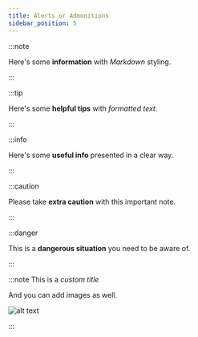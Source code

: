 ```yaml
---
title: Alerts or Admonitions
sidebar_position: 5
---
```


:::note

Here's some **information** with _Markdown_ styling.

:::

:::tip

Here's some **helpful tips** with _formatted text_.

:::

:::info

Here's some **useful info** presented in a clear way.

:::

:::caution

Please take **extra caution** with this important note.

:::

:::danger

This is a **dangerous situation** you need to be aware of.

:::

:::note This is a _custom title_

And you can add images as well.

![alt text](https://picsum.photos/600/400)

:::